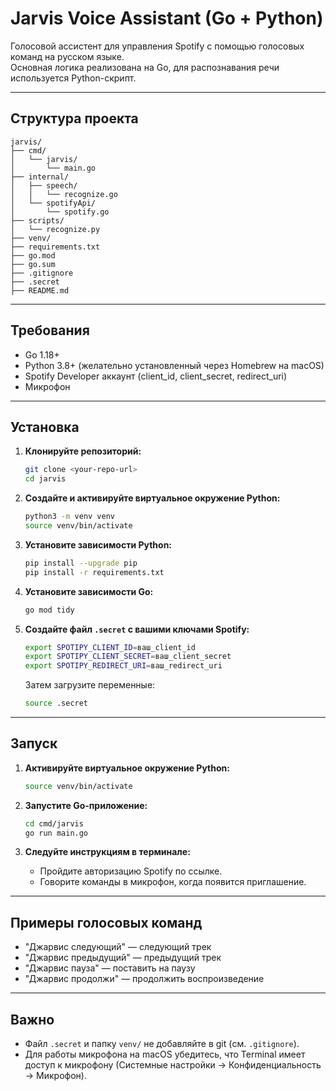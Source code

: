 # Jarvis Voice Assistant (Go + Python)

Голосовой ассистент для управления Spotify с помощью голосовых команд на русском языке.  
Основная логика реализована на Go, для распознавания речи используется Python-скрипт.

---

## Структура проекта

```
jarvis/
├── cmd/
│   └── jarvis/
│       └── main.go
├── internal/
│   ├── speech/
│   │   └── recognize.go
│   └── spotifyApi/
│       └── spotify.go
├── scripts/
│   └── recognize.py
├── venv/
├── requirements.txt
├── go.mod
├── go.sum
├── .gitignore
├── .secret
├── README.md
```

---

## Требования

- Go 1.18+
- Python 3.8+ (желательно установленный через Homebrew на macOS)
- Spotify Developer аккаунт (client_id, client_secret, redirect_uri)
- Микрофон

---

## Установка

1. **Клонируйте репозиторий:**
   ```sh
   git clone <your-repo-url>
   cd jarvis
   ```

2. **Создайте и активируйте виртуальное окружение Python:**
   ```sh
   python3 -m venv venv
   source venv/bin/activate
   ```

3. **Установите зависимости Python:**
   ```sh
   pip install --upgrade pip
   pip install -r requirements.txt
   ```

4. **Установите зависимости Go:**
   ```sh
   go mod tidy
   ```

5. **Создайте файл `.secret` с вашими ключами Spotify:**
   ```sh
   export SPOTIPY_CLIENT_ID=ваш_client_id
   export SPOTIPY_CLIENT_SECRET=ваш_client_secret
   export SPOTIPY_REDIRECT_URI=ваш_redirect_uri
   ```
   Затем загрузите переменные:
   ```sh
   source .secret
   ```

---

## Запуск

1. **Активируйте виртуальное окружение Python:**
   ```sh
   source venv/bin/activate
   ```

2. **Запустите Go-приложение:**
   ```sh
   cd cmd/jarvis
   go run main.go
   ```

3. **Следуйте инструкциям в терминале:**
   - Пройдите авторизацию Spotify по ссылке.
   - Говорите команды в микрофон, когда появится приглашение.

---

## Примеры голосовых команд

- "Джарвис следующий" — следующий трек
- "Джарвис предыдущий" — предыдущий трек
- "Джарвис пауза" — поставить на паузу
- "Джарвис продолжи" — продолжить воспроизведение

---

## Важно

- Файл `.secret` и папку `venv/` не добавляйте в git (см. `.gitignore`).
- Для работы микрофона на macOS убедитесь, что Terminal имеет доступ к микрофону (Системные настройки → Конфиденциальность → Микрофон).
